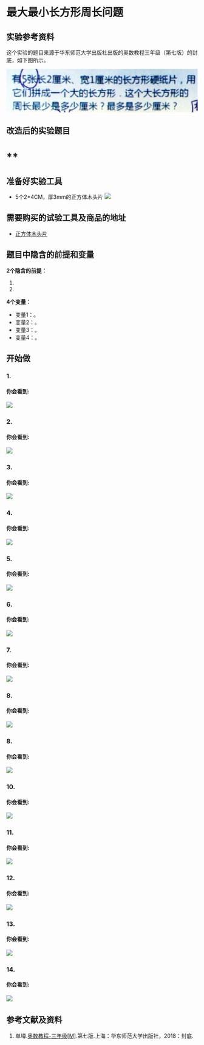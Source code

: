 # 最大最小长方形周长问题

## 实验参考资料

这个实验的题目来源于华东师范大学出版社出版的奥数教程三年级（第七版）的封底，如下图所示。

![](/images/三年级/最大最小长方形周长问题/最大最小长方形周长问题-奥数教程3年级第七版-封底.jpg)

## 改造后的实验题目

# ** #

## 准备好实验工具
- 5个2*4CM，厚3mm的正方体木头片
![](/images/x年级/xxxxx/7个奶牛模型.jpg)
 
## 需要购买的试验工具及商品的地址

- [正方体木头片](https://item.taobao.com/item.htm?spm=a1z0d.6639537.1997196601.38.5ad37484KHJNI3&id=584028974123)

## 题目中隐含的前提和变量

**2个隐含的前提：**

1. 
2. 

**4个变量：**

- 变量1：。
- 变量2：。
- 变量3：。
- 变量4：。
 
## 开始做

### 1. 


#### 你会看到: 

![](/images/x年级/xxxxx/1a.jpg)

### 2. 


#### 你会看到: 

![](/images/x年级/xxxxx/1a.jpg)

### 3. 


#### 你会看到: 

![](/images/x年级/xxxxx/1a.jpg)

### 4. 


#### 你会看到: 

![](/images/x年级/xxxxx/1a.jpg)

### 5. 


#### 你会看到: 

![](/images/x年级/xxxxx/1a.jpg)

### 6. 


#### 你会看到: 

![](/images/x年级/xxxxx/1a.jpg)

### 7. 


#### 你会看到: 

![](/images/x年级/xxxxx/1a.jpg)

### 8. 


#### 你会看到: 

![](/images/x年级/xxxxx/1a.jpg)

### 8. 


#### 你会看到: 

![](/images/x年级/xxxxx/1a.jpg)

### 10. 


#### 你会看到: 

![](/images/x年级/xxxxx/1a.jpg)

### 11. 


#### 你会看到: 

![](/images/x年级/xxxxx/1a.jpg)

### 12. 


#### 你会看到: 

![](/images/x年级/xxxxx/1a.jpg)

### 13. 


#### 你会看到: 

![](/images/x年级/xxxxx/1a.jpg)

### 14. 


#### 你会看到: 

![](/images/x年级/xxxxx/1a.jpg)

## 参考文献及资料

1. 单壿.[奥数教程-三年级[M]](https://detail.tmall.com/item.htm?id=574232430884&spm=a1z09.2.0.0.56c02e8dzIScqq&_u=tc6ncud438b).第七版.上海：华东师范大学出版社，2018：封底.
